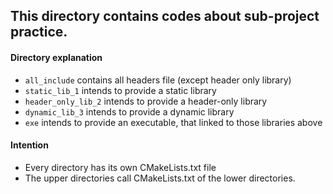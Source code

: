 ## This directory contains codes about sub-project practice.
#### Directory explanation
 - `all_include` contains all headers file (except header only library)
 - `static_lib_1` intends to provide a static library
 - `header_only_lib_2` intends to provide a header-only library
 - `dynamic_lib_3` intends to provide a dynamic library
 - `exe` intends to provide an executable, that linked to those libraries above

#### Intention

 - Every directory has its own CMakeLists.txt file
 - The upper directories call CMakeLists.txt of the lower directories.

